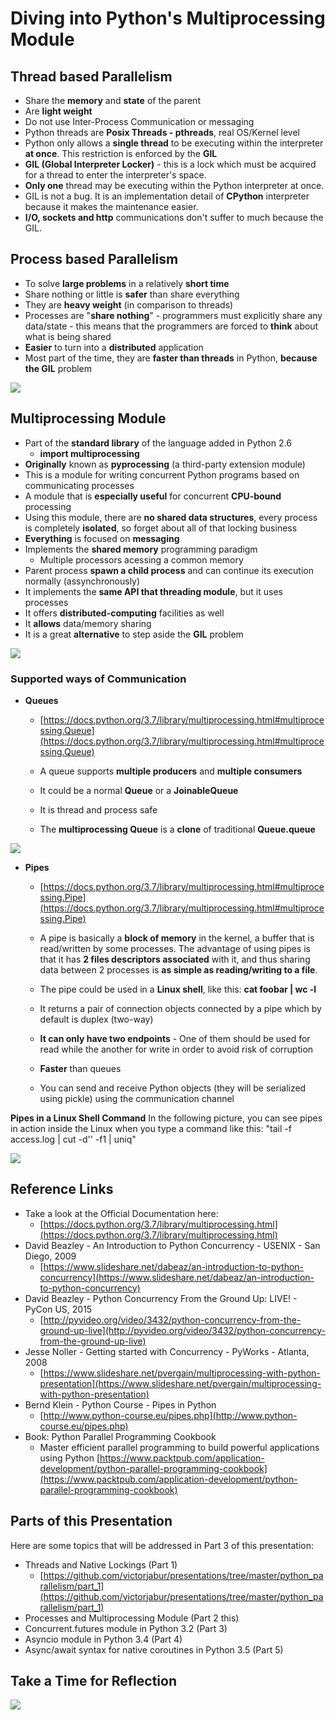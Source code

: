# Diving into Python's Multiprocessing Module

## Thread based Parallelism
- Share the **memory** and **state** of the parent
- Are **light weight**
- Do not use Inter-Process Communication or messaging
- Python threads are **Posix Threads - pthreads**, real OS/Kernel level
- Python only allows a **single thread** to be executing within the interpreter **at once**. This restriction is enforced by the **GIL**
- **GIL (Global Interpreter Locker)** - this is a lock which must be acquired for a thread to enter the interpreter's space.
- **Only one** thread may be executing within the Python interpreter at once.
- GIL is not a bug. It is an implementation detail of **CPython** interpreter because it makes the maintenance easier.
- **I/O, sockets and http** communications don't suffer to much because the GIL.


## Process based Parallelism
- To solve **large problems** in a relatively **short time**
- Share nothing or little is **safer** than share everything
- They are **heavy weight** (in comparison to threads)
- Processes are "**share nothing**" - programmers must explicitly share any data/state - this means that the programmers are forced to **think** about what is being shared
- **Easier** to turn into a **distributed** application
- Most part of the time, they are **faster than threads** in Python, **because the GIL** problem

![](/home/jabur/app/github/presentations/python_parallelism/part_2_multiprocessing/images/process_threads.png)

## Multiprocessing Module

- Part of the **standard library** of the language added in Python 2.6
	- **import multiprocessing**
- **Originally** known as **pyprocessing** (a third-party extension module)
- This is a module for writing concurrent Python programs based on communicating processes
- A module that is **especially useful** for concurrent **CPU-bound** processing
- Using this module, there are **no shared data structures**, every process is completely **isolated**, so forget about all of that locking business
- **Everything** is focused on **messaging**
- Implements the **shared memory** programming paradigm
	- Multiple processors acessing a common memory
- Parent process **spawn a child process** and can continue its execution normally (assynchronously)
- It implements the **same API that threading module**, but it uses processes
- It offers **distributed-computing** facilities as well
- It **allows** data/memory sharing
- It is a great **alternative** to step aside the **GIL** problem

![](/home/jabur/app/github/presentations/python_parallelism/part_2_multiprocessing/images/multiprocessing_scheme.png)

### Supported ways of Communication

- **Queues**
	- [https://docs.python.org/3.7/library/multiprocessing.html#multiprocessing.Queue](https://docs.python.org/3.7/library/multiprocessing.html#multiprocessing.Queue) 
	
	- A queue supports **multiple producers** and **multiple consumers**
	- It could be a normal **Queue** or a **JoinableQueue**
	- It is thread and process safe
	- The **multiprocessing Queue** is a **clone** of traditional **Queue.queue**
	
![](/home/jabur/app/github/presentations/python_parallelism/part_2_multiprocessing/images/queue.png) 
	
- **Pipes**
	- [https://docs.python.org/3.7/library/multiprocessing.html#multiprocessing.Pipe](https://docs.python.org/3.7/library/multiprocessing.html#multiprocessing.Pipe)
	
	- A pipe is basically a **block of memory** in the kernel, a buffer that is read/written by some processes. The advantage of using pipes is that it has **2 files descriptors associated** with it, and thus sharing data between 2 processes is **as simple as reading/writing to a file**.
	- The pipe could be used in a **Linux shell**, like this: **cat foobar | wc -l**
	- It returns a pair of connection objects connected by a pipe which by default is duplex (two-way)
	- **It can only have two endpoints** - One of them should be used for read while the another for write in order to avoid risk of corruption
	- **Faster** than queues
	- You can send and receive Python objects (they will be serialized using pickle) using the communication channel

**Pipes in a Linux Shell Command**
In the following picture, you can see pipes in action inside the Linux when you type a command like this: "tail -f access.log | cut -d'' -f1 | uniq"

![](/home/jabur/app/github/presentations/python_parallelism/part_2_multiprocessing/images/linux_pipe.png) 

## Reference Links

- Take a look at the Official Documentation here:
	- [https://docs.python.org/3.7/library/multiprocessing.html](https://docs.python.org/3.7/library/multiprocessing.html)
- David Beazley - An Introduction to Python Concurrency - USENIX - San Diego, 2009
	- [https://www.slideshare.net/dabeaz/an-introduction-to-python-concurrency](https://www.slideshare.net/dabeaz/an-introduction-to-python-concurrency)
- David Beazley - Python Concurrency From the Ground Up: LIVE! - PyCon US, 2015
	- [http://pyvideo.org/video/3432/python-concurrency-from-the-ground-up-live](http://pyvideo.org/video/3432/python-concurrency-from-the-ground-up-live)
- Jesse Noller - Getting started with Concurrency - PyWorks - Atlanta, 2008
	- [https://www.slideshare.net/pvergain/multiprocessing-with-python-presentation](https://www.slideshare.net/pvergain/multiprocessing-with-python-presentation)
- Bernd Klein - Python Course - Pipes in Python
	- [http://www.python-course.eu/pipes.php](http://www.python-course.eu/pipes.php)
- Book: Python Parallel Programming Cookbook
	- Master efficient parallel programming to build powerful applications using Python
	[https://www.packtpub.com/application-development/python-parallel-programming-cookbook](https://www.packtpub.com/application-development/python-parallel-programming-cookbook)

## Parts of this Presentation

Here are some topics that will be addressed in Part 3 of this presentation: 

- Threads and Native Lockings (Part 1)
	- [https://github.com/victorjabur/presentations/tree/master/python_parallelism/part_1](https://github.com/victorjabur/presentations/tree/master/python_parallelism/part_1)
- Processes and Multiprocessing Module (Part 2 this)
- Concurrent.futures module in Python 3.2 (Part 3)
- Asyncio module in Python 3.4 (Part 4)
- Async/await syntax for native coroutines in Python 3.5 (Part 5)

## Take a Time for Reflection
![](/home/jabur/app/github/presentations/python_parallelism/part_2_multiprocessing/images/cartoon_reflection.png) 
